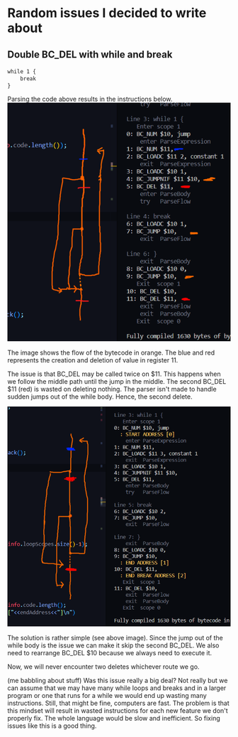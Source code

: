 # Random issues I decided to write about

## Double BC_DEL with while and break
```
while 1 {
    break
}
```
Parsing the code above results in the instructions below.
![](img/issue-while-break.png)

The image shows the flow of the bytecode in orange.
The blue and red represents the creation and deletion
of value in register 11.

The issue is that BC_DEL may be called twice on $11.
This happens when we follow the middle path until the jump
in the middle. The second BC_DEL $11 (red) is wasted
on deleting nothing. The parser isn't made to
handle sudden jumps out of the while body.
Hence, the second delete.

![](img/issue-while-break-2.png)

The solution is rather simple (see above image).
Since the jump out of the while body is the issue
we can make it skip the second BC_DEL. We also need to
rearrange BC_DEL $10 because we always need to execute it.

Now, we will never encounter two deletes whichever route we go.

(me babbling about stuff)
Was this issue really a big deal? Not really but
we can assume that we may have many while loops and breaks
and in a larger program or one that runs for a while we
would end up wasting many instructions. Still, that might be fine,
computers are fast. The problem is that this mindset will
result in wasted instructions for each new feature we don't
properly fix. The whole language would be slow and inefficient.
So fixing issues like this is a good thing.